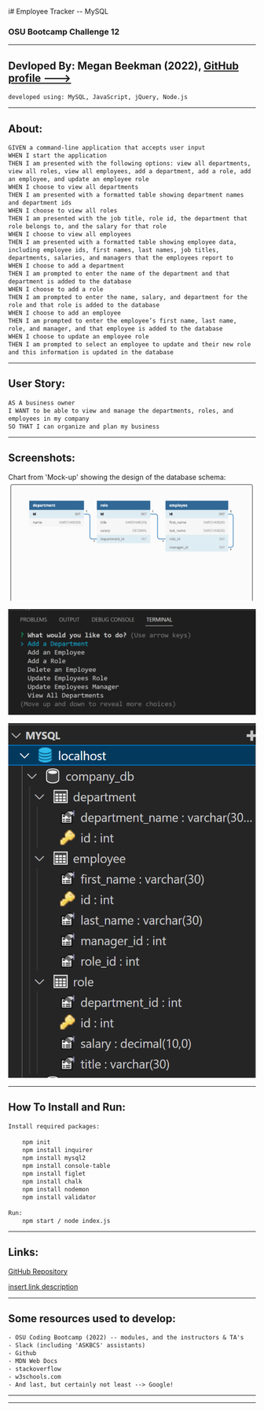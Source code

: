 i# Employee Tracker -- MySQL
### OSU Bootcamp Challenge 12
---------------------------------------------------
## Devloped By: Megan Beekman (2022), [GitHub profile --->](https://github.com/meganbeek98)
    developed using: MySQL, JavaScript, jQuery, Node.js

---------------------------------------------------

## About: <br>
    GIVEN a command-line application that accepts user input
    WHEN I start the application
    THEN I am presented with the following options: view all departments, view all roles, view all employees, add a department, add a role, add an employee, and update an employee role
    WHEN I choose to view all departments
    THEN I am presented with a formatted table showing department names and department ids
    WHEN I choose to view all roles
    THEN I am presented with the job title, role id, the department that role belongs to, and the salary for that role
    WHEN I choose to view all employees
    THEN I am presented with a formatted table showing employee data, including employee ids, first names, last names, job titles, departments, salaries, and managers that the employees report to
    WHEN I choose to add a department
    THEN I am prompted to enter the name of the department and that department is added to the database
    WHEN I choose to add a role
    THEN I am prompted to enter the name, salary, and department for the role and that role is added to the database
    WHEN I choose to add an employee
    THEN I am prompted to enter the employee’s first name, last name, role, and manager, and that employee is added to the database
    WHEN I choose to update an employee role
    THEN I am prompted to select an employee to update and their new role and this information is updated in the database

---------------------------------------------------

## User Story: <br>
    AS A business owner
    I WANT to be able to view and manage the departments, roles, and employees in my company
    SO THAT I can organize and plan my business

---------------------------------------------------

## Screenshots: <br>

Chart from 'Mock-up' showing the design of the database schema:
<img src="./SS-mockup1.png"></img>

<img src="./SS-prompt.png"></img>

<img src="./SS-extension.png"></img>

---------------------------------------------------

## How To Install and Run: <br>
    Install required packages:

        npm init
        npm install inquirer
        npm install mysql2
        npm install console-table
        npm install figlet
        npm install chalk
        npm install nodemon
        npm install validator

    Run:
        npm start / node index.js

---------------------------------------------------

## Links: <br>

[GitHub Repository](https://github.com/meganbeek98/employee-tracker.git)

[insert link description](insert-actual-link-here)

----------------------------------------------------

## Some resources used to develop: <br>
    - OSU Coding Bootcamp (2022) -- modules, and the instructors & TA's
    - Slack (including 'ASKBCS' assistants)
    - Github
    - MDN Web Docs
    - stackoverflow
    - w3schools.com
    - And last, but certainly not least --> Google!

----------------------------------------------------
----------------------------------------------------
